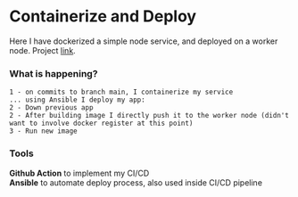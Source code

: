 # Containerize and Deploy

Here I have dockerized a simple node service, and deployed on a worker node.
Project <a href="https://roadmap.sh/projects/dockerized-service-deployment">link</a>.

### What is happening?

    1 - on commits to branch main, I containerize my service
    ... using Ansible I deploy my app:
    2 - Down previous app
    2 - After building image I directly push it to the worker node (didn't want to involve docker register at this point)
    3 - Run new image

### Tools

**Github Action** to implement my CI/CD <br>
**Ansible** to automate deploy process, also used inside CI/CD pipeline
